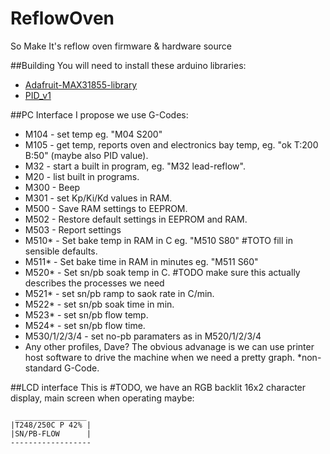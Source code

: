 # ReflowOven
So Make It's reflow oven firmware &amp; hardware source

##Building
You will need to install these arduino libraries:
- [Adafruit-MAX31855-library][1]
- [PID_v1][2]

[1]: https://github.com/adafruit/Adafruit-MAX31855-library
[2]: https://github.com/br3ttb/Arduino-PID-Library/

##PC Interface
I propose we use G-Codes:
- M104 - set temp eg. "M04 S200"
- M105 - get temp, reports oven and electronics bay temp, eg. "ok T:200 B:50" (maybe also PID value).
- M32 - start a built in program, eg. "M32 lead-reflow".
- M20 - list built in programs.
- M300 - Beep
- M301 - set Kp/Ki/Kd values in RAM.
- M500 - Save RAM settings to EEPROM.
- M502 - Restore default settings in EEPROM and RAM.
- M503 - Report settings
- M510* - Set bake temp in RAM in C eg. "M510 S80" #TOTO fill in sensible defaults.
- M511* - Set bake time in RAM in minutes eg. "M511 S60"
- M520* - Set sn/pb soak temp in C. #TODO make sure this actually describes the processes we need
- M521* - set sn/pb ramp to saok rate in C/min.
- M522* - set sn/pb soak time in min.
- M523* - set sn/pb flow temp.
- M524* - set sn/pb flow time.
- M530/1/2/3/4 - set no-pb paramaters as in M520/1/2/3/4
- Any other profiles, Dave?
The obvious advanage is we can use printer host software to drive the machine when we need a pretty graph.
*non-standard G-Code.

##LCD interface
This is #TODO, we have an RGB backlit 16x2 character display, main screen when operating maybe:
```
 ________________
|T248/250C P 42% |
|SN/PB-FLOW      |
------------------
```
